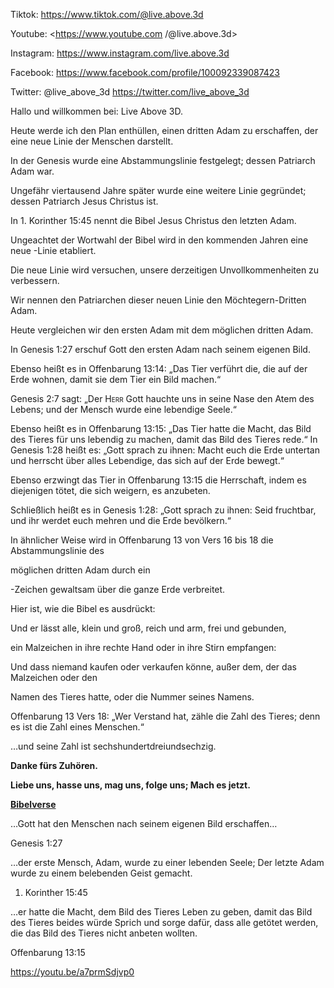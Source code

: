 Tiktok: <https://www.tiktok.com/@live.above.3d>

Youtube: <https://www.youtube.com /@live.above.3d>

Instagram: <https://www.instagram.com/live.above.3d>

Facebook: <https://www.facebook.com/profile/100092339087423>

Twitter: @live\_above\_3d <https://twitter.com/live_above_3d> 

Hallo und willkommen bei: Live Above 3D.

Heute werde ich den Plan enthüllen, einen dritten Adam zu erschaffen, der eine neue Linie der Menschen darstellt.

In der Genesis wurde eine Abstammungslinie festgelegt; dessen Patriarch Adam war.

Ungefähr viertausend Jahre später wurde eine weitere Linie gegründet; dessen Patriarch Jesus Christus ist.

In 1. Korinther 15:45 nennt die Bibel Jesus Christus den letzten Adam.

Ungeachtet der Wortwahl der Bibel wird in den kommenden Jahren eine neue -Linie etabliert.

Die neue Linie wird versuchen, unsere derzeitigen Unvollkommenheiten zu verbessern.

Wir nennen den Patriarchen dieser neuen Linie den Möchtegern-Dritten Adam.

Heute vergleichen wir den ersten Adam mit dem möglichen dritten Adam.

In Genesis 1:27 erschuf Gott den ersten Adam nach seinem eigenen Bild.

Ebenso heißt es in Offenbarung 13:14: „Das Tier verführt die, die auf der Erde wohnen, damit sie dem Tier ein Bild machen.“

Genesis 2:7 sagt: „Der <span class="smallcaps">Herr</span> Gott hauchte uns in seine Nase den Atem des Lebens; und der Mensch wurde eine lebendige Seele.“

Ebenso heißt es in Offenbarung 13:15: „Das Tier hatte die Macht, das Bild des Tieres für uns lebendig zu machen, damit das Bild des Tieres rede.“ In Genesis 1:28 heißt es: „Gott sprach zu ihnen: Macht euch die Erde untertan und herrscht über alles Lebendige, das sich auf der Erde bewegt.“

Ebenso erzwingt das Tier in Offenbarung 13:15 die Herrschaft, indem es diejenigen tötet, die sich weigern, es anzubeten.

Schließlich heißt es in Genesis 1:28: „Gott sprach zu ihnen: Seid fruchtbar, und ihr werdet euch mehren und die Erde bevölkern.“

In ähnlicher Weise wird in Offenbarung 13 von Vers 16 bis 18 die Abstammungslinie des

möglichen dritten Adam durch ein

-Zeichen gewaltsam über die ganze Erde verbreitet.

Hier ist, wie die Bibel es ausdrückt:

Und er lässt alle, klein und groß, reich und arm, frei und gebunden,

ein Malzeichen in ihre rechte Hand oder in ihre Stirn empfangen:

Und dass niemand kaufen oder verkaufen könne, außer dem, der das Malzeichen oder den

Namen des Tieres hatte, oder die Nummer seines Namens.

Offenbarung 13 Vers 18: „Wer Verstand hat, zähle die Zahl des Tieres; denn es ist die Zahl eines Menschen.“

…und seine Zahl ist sechshundertdreiundsechzig.

**Danke fürs Zuhören.**

**Liebe uns, hasse uns, mag uns, folge uns; Mach es jetzt.**

**<u>Bibelverse</u>**

…Gott hat den Menschen nach seinem eigenen Bild erschaffen… 

Genesis 1:27

…der erste Mensch, Adam, wurde zu einer lebenden Seele; Der letzte Adam wurde zu einem belebenden Geist gemacht.

1. Korinther 15:45

…er hatte die Macht, dem Bild des Tieres Leben zu geben, damit das Bild des Tieres beides würde Sprich und sorge dafür, dass alle getötet werden, die das Bild des Tieres nicht anbeten wollten.

Offenbarung 13:15

<https://youtu.be/a7prmSdjvp0>